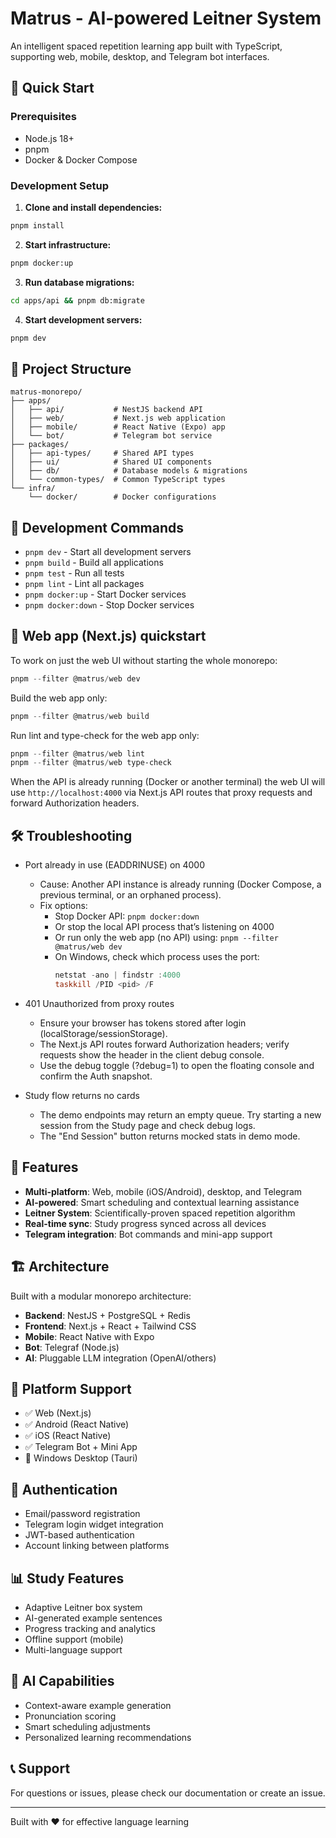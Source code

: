 # Matrus - AI-powered Leitner System

An intelligent spaced repetition learning app built with TypeScript, supporting web, mobile, desktop, and Telegram bot interfaces.

## 🚀 Quick Start

### Prerequisites
- Node.js 18+
- pnpm
- Docker & Docker Compose

### Development Setup

1. **Clone and install dependencies:**
```bash
pnpm install
```

2. **Start infrastructure:**
```bash
pnpm docker:up
```

3. **Run database migrations:**
```bash
cd apps/api && pnpm db:migrate
```

4. **Start development servers:**
```bash
pnpm dev
```

## 📁 Project Structure

```
matrus-monorepo/
├── apps/
│   ├── api/           # NestJS backend API
│   ├── web/           # Next.js web application
│   ├── mobile/        # React Native (Expo) app
│   └── bot/           # Telegram bot service
├── packages/
│   ├── api-types/     # Shared API types
│   ├── ui/            # Shared UI components
│   ├── db/            # Database models & migrations
│   └── common-types/  # Common TypeScript types
└── infra/
    └── docker/        # Docker configurations
```

## 🔧 Development Commands

- `pnpm dev` - Start all development servers
- `pnpm build` - Build all applications
- `pnpm test` - Run all tests
- `pnpm lint` - Lint all packages
- `pnpm docker:up` - Start Docker services
- `pnpm docker:down` - Stop Docker services

## 🧭 Web app (Next.js) quickstart

To work on just the web UI without starting the whole monorepo:

```powershell
pnpm --filter @matrus/web dev
```

Build the web app only:

```powershell
pnpm --filter @matrus/web build
```

Run lint and type-check for the web app only:

```powershell
pnpm --filter @matrus/web lint
pnpm --filter @matrus/web type-check
```

When the API is already running (Docker or another terminal) the web UI will use `http://localhost:4000` via Next.js API routes that proxy requests and forward Authorization headers.

## 🛠️ Troubleshooting

- Port already in use (EADDRINUSE) on 4000
    - Cause: Another API instance is already running (Docker Compose, a previous terminal, or an orphaned process).
    - Fix options:
        - Stop Docker API: `pnpm docker:down`
        - Or stop the local API process that’s listening on 4000
        - Or run only the web app (no API) using: `pnpm --filter @matrus/web dev`
        - On Windows, check which process uses the port:
            ```powershell
            netstat -ano | findstr :4000
            taskkill /PID <pid> /F
            ```

- 401 Unauthorized from proxy routes
    - Ensure your browser has tokens stored after login (localStorage/sessionStorage).
    - The Next.js API routes forward Authorization headers; verify requests show the header in the client debug console.
    - Use the debug toggle (?debug=1) to open the floating console and confirm the Auth snapshot.

- Study flow returns no cards
    - The demo endpoints may return an empty queue. Try starting a new session from the Study page and check debug logs.
    - The "End Session" button returns mocked stats in demo mode.

## 🌟 Features

- **Multi-platform**: Web, mobile (iOS/Android), desktop, and Telegram
- **AI-powered**: Smart scheduling and contextual learning assistance
- **Leitner System**: Scientifically-proven spaced repetition algorithm
- **Real-time sync**: Study progress synced across all devices
- **Telegram integration**: Bot commands and mini-app support

## 🏗️ Architecture

Built with a modular monorepo architecture:
- **Backend**: NestJS + PostgreSQL + Redis
- **Frontend**: Next.js + React + Tailwind CSS
- **Mobile**: React Native with Expo
- **Bot**: Telegraf (Node.js)
- **AI**: Pluggable LLM integration (OpenAI/others)

## 📱 Platform Support

- ✅ Web (Next.js)
- ✅ Android (React Native)
- ✅ iOS (React Native)
- ✅ Telegram Bot + Mini App
- 🚧 Windows Desktop (Tauri)

## 🔐 Authentication

- Email/password registration
- Telegram login widget integration
- JWT-based authentication
- Account linking between platforms

## 📊 Study Features

- Adaptive Leitner box system
- AI-generated example sentences
- Progress tracking and analytics
- Offline support (mobile)
- Multi-language support

## 🤖 AI Capabilities

- Context-aware example generation
- Pronunciation scoring
- Smart scheduling adjustments
- Personalized learning recommendations

## 📞 Support

For questions or issues, please check our documentation or create an issue.

---

Built with ❤️ for effective language learning